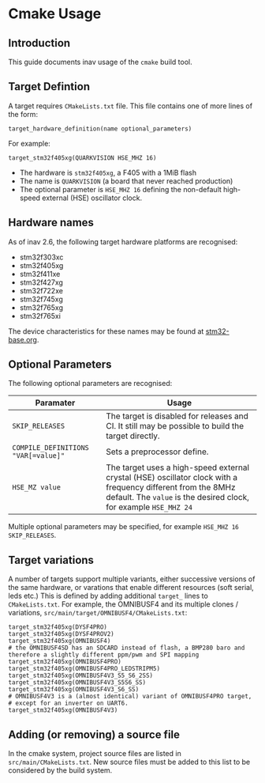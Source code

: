# Cmake Usage

## Introduction

This guide documents inav usage of the `cmake` build tool.

## Target Defintion

A target requires `CMakeLists.txt` file. This file contains one of more lines of the form:

```
target_hardware_definition(name optional_parameters)
```

For example:

```
target_stm32f405xg(QUARKVISION HSE_MHZ 16)
```

* The hardware is `stm32f405xg`, a F405 with a 1MiB flash
* The name is `QUARKVISION` (a board that never reached production)
* The optional parameter is `HSE_MHZ 16` defining the non-default high-speed external (HSE) oscillator clock.

## Hardware names

As of inav 2.6, the following target hardware platforms are recognised:

* stm32f303xc
* stm32f405xg
* stm32f411xe
* stm32f427xg
* stm32f722xe
* stm32f745xg
* stm32f765xg
* stm32f765xi

The device characteristics for these names may be found at [stm32-base.org](https://stm32-base.org/cheatsheets/linker-memory-regions/).

## Optional Parameters

The following optional parameters are recognised:

| Paramater | Usage |
| --------- | ----- |
| `SKIP_RELEASES` | The target is disabled for releases and CI. It still may be possible to build the target directly. |
| `COMPILE_DEFINITIONS "VAR[=value]"` | Sets a preprocessor define. |
| `HSE_MZ value` | The target uses a high-speed external crystal (HSE) oscillator clock with a frequency different from the 8MHz default. The `value` is the desired clock, for example `HSE_MHZ 24` |

Multiple optional parameters may be specified, for example `HSE_MHZ 16 SKIP_RELEASES`.

## Target variations

A number of targets support multiple variants, either successive versions of the same hardware, or varations that enable different resources (soft serial, leds etc.) This is defined by adding additional `target_` lines to `CMakeLists.txt`. For example, the OMNIBUSF4 and its multiple clones / variations, `src/main/target/OMNIBUSF4/CMakeLists.txt`:

```
target_stm32f405xg(DYSF4PRO)
target_stm32f405xg(DYSF4PROV2)
target_stm32f405xg(OMNIBUSF4)
# the OMNIBUSF4SD has an SDCARD instead of flash, a BMP280 baro and therefore a slightly different ppm/pwm and SPI mapping
target_stm32f405xg(OMNIBUSF4PRO)
target_stm32f405xg(OMNIBUSF4PRO_LEDSTRIPM5)
target_stm32f405xg(OMNIBUSF4V3_S5_S6_2SS)
target_stm32f405xg(OMNIBUSF4V3_S5S6_SS)
target_stm32f405xg(OMNIBUSF4V3_S6_SS)
# OMNIBUSF4V3 is a (almost identical) variant of OMNIBUSF4PRO target,
# except for an inverter on UART6.
target_stm32f405xg(OMNIBUSF4V3)
```

## Adding (or removing) a source file

In the cmake system, project source files are listed in `src/main/CMakeLists.txt`. New source files must be added to this list to be considered by the build system.
